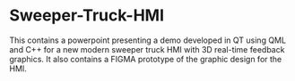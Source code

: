 # Sweeper-Truck-HMI

This contains a powerpoint presenting a demo developed in QT using QML and C++ for a new modern sweeper truck HMI with 3D real-time feedback graphics. It also contains a FIGMA prototype of the graphic design for the HMI.

